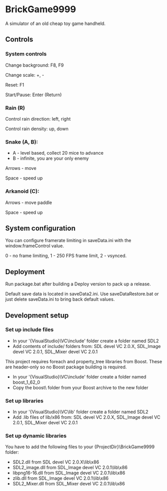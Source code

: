 # BrickGame9999

A simulator of an old cheap toy game handheld.

## Controls

### System controls

Change background: F8, F9

Change scale: +, -

Reset: F1

Start/Pause: Enter (Return)

### Rain (R)

Control rain direction: left, right

Control rain density: up, down

### Snake (A, B):
* A - level based, collect 20 mice to advance
* B - infinite, you are your only enemy

Arrows - move

Space - speed up

### Arkanoid (C):
Arrows - move paddle

Space - speed up

## System configuration

You can configure framerate limiting in saveData.ini with the window.frameControl value.

0 - no frame limiting, 1 - 250 FPS frame limit, 2 - vsynced.

## Deployment

Run package.bat after building a Deploy version to pack up a release.

Default save data is located in saveData2.ini. Use saveDataRestore.bat or just delete saveData.ini to bring back default values.

## Development setup

### Set up include files

* In your '{VisualStudio}\VC\include\' folder create a folder named SDL2
* Add contents of include/ folders from: SDL devel VC 2.0.X, SDL_Image devel VC 2.0.1, SDL_Mixer devel VC 2.0.1

This project requires foreach and property_tree libraries from Boost. These are header-only so no Boost package building is required.

* In your '{VisualStudio}\VC\include\' folder create a folder named boost_1_62_0
* Copy the boost\ folder from your Boost archive to the new folder

### Set up libraries

* In your '{VisualStudio}\VC\lib' folder create a folder named SDL2
* Add .lib files of lib/x86 from: SDL devel VC 2.0.X, SDL_Image devel VC 2.0.1, SDL_Mixer devel VC 2.0.1

### Set up dynamic libraries

You have to add the following files to your {ProjectDir}\BrickGame9999 folder:

* SDL2.dll from SDL devel VC 2.0.X\lib\x86
* SDL2_image.dll from SDL_Image devel VC 2.0.1\lib\x86
* libpng16-16.dll from SDL_Image devel VC 2.0.1\lib\x86
* zlib.dll from SDL_Image devel VC 2.0.1\lib\x86
* SDL2_Mixer.dll from SDL_Mixer devel VC 2.0.1\lib\x86